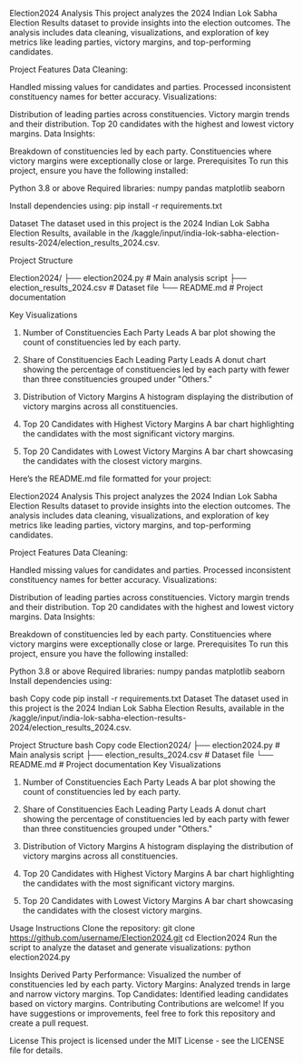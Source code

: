 Election2024 Analysis
This project analyzes the 2024 Indian Lok Sabha Election Results dataset to provide insights into the election outcomes. The analysis includes data cleaning, visualizations, and exploration of key metrics like leading parties, victory margins, and top-performing candidates.

Project Features
Data Cleaning:

Handled missing values for candidates and parties.
Processed inconsistent constituency names for better accuracy.
Visualizations:

Distribution of leading parties across constituencies.
Victory margin trends and their distribution.
Top 20 candidates with the highest and lowest victory margins.
Data Insights:

Breakdown of constituencies led by each party.
Constituencies where victory margins were exceptionally close or large.
Prerequisites
To run this project, ensure you have the following installed:

Python 3.8 or above
Required libraries:
numpy
pandas
matplotlib
seaborn

Install dependencies using:
pip install -r requirements.txt

Dataset
The dataset used in this project is the 2024 Indian Lok Sabha Election Results, available in the /kaggle/input/india-lok-sabha-election-results-2024/election_results_2024.csv.

Project Structure

Election2024/
├── election2024.py       # Main analysis script
├── election_results_2024.csv # Dataset file
└── README.md             # Project documentation


Key Visualizations
1. Number of Constituencies Each Party Leads
A bar plot showing the count of constituencies led by each party.

2. Share of Constituencies Each Leading Party Leads
A donut chart showing the percentage of constituencies led by each party with fewer than three constituencies grouped under "Others."

3. Distribution of Victory Margins
A histogram displaying the distribution of victory margins across all constituencies.

4. Top 20 Candidates with Highest Victory Margins
A bar chart highlighting the candidates with the most significant victory margins.

5. Top 20 Candidates with Lowest Victory Margins
A bar chart showcasing the candidates with the closest victory margins.


Here’s the README.md file formatted for your project:

Election2024 Analysis
This project analyzes the 2024 Indian Lok Sabha Election Results dataset to provide insights into the election outcomes. The analysis includes data cleaning, visualizations, and exploration of key metrics like leading parties, victory margins, and top-performing candidates.

Project Features
Data Cleaning:

Handled missing values for candidates and parties.
Processed inconsistent constituency names for better accuracy.
Visualizations:

Distribution of leading parties across constituencies.
Victory margin trends and their distribution.
Top 20 candidates with the highest and lowest victory margins.
Data Insights:

Breakdown of constituencies led by each party.
Constituencies where victory margins were exceptionally close or large.
Prerequisites
To run this project, ensure you have the following installed:

Python 3.8 or above
Required libraries:
numpy
pandas
matplotlib
seaborn
Install dependencies using:

bash
Copy code
pip install -r requirements.txt
Dataset
The dataset used in this project is the 2024 Indian Lok Sabha Election Results, available in the /kaggle/input/india-lok-sabha-election-results-2024/election_results_2024.csv.

Project Structure
bash
Copy code
Election2024/
├── election2024.py       # Main analysis script
├── election_results_2024.csv # Dataset file
└── README.md             # Project documentation
Key Visualizations
1. Number of Constituencies Each Party Leads
A bar plot showing the count of constituencies led by each party.

2. Share of Constituencies Each Leading Party Leads
A donut chart showing the percentage of constituencies led by each party with fewer than three constituencies grouped under "Others."

3. Distribution of Victory Margins
A histogram displaying the distribution of victory margins across all constituencies.

4. Top 20 Candidates with Highest Victory Margins
A bar chart highlighting the candidates with the most significant victory margins.

5. Top 20 Candidates with Lowest Victory Margins
A bar chart showcasing the candidates with the closest victory margins.

Usage Instructions
Clone the repository:
git clone https://github.com/username/Election2024.git
cd Election2024
Run the script to analyze the dataset and generate visualizations:
python election2024.py

Insights Derived
Party Performance: Visualized the number of constituencies led by each party.
Victory Margins: Analyzed trends in large and narrow victory margins.
Top Candidates: Identified leading candidates based on victory margins.
Contributing
Contributions are welcome! If you have suggestions or improvements, feel free to fork this repository and create a pull request.

License
This project is licensed under the MIT License - see the LICENSE file for details.

